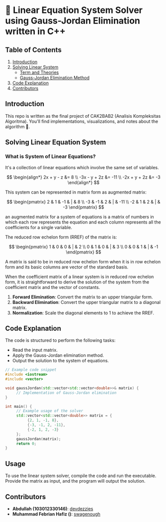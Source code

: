 # 🫎 Linear Equation System Solver using Gauss-Jordan Elimination written in C++

## Table of Contents
1. [Introduction](#introduction)
2. [Solving Linear System](#solving-linear-equation-system)
    - [Term and Theories](#gauss-jordan-elimination)
    - [Gauss-Jordan Elimination Method](#gauss-jordan-elimination)
3. [Code Explanation](#code-explanation)
4. [Contributors](#contributors)

## Introduction
This repo is written as the final project of CAK2BAB2 (Analisis Kompleksitas Algoritma). You'll find implementations, visualizations, and notes about the algorithm 🧠.

## Solving Linear Equation System

### What is System of Linear Equations?
It's a collection of linear equations which involve the same set of variables.

$$
\begin{align*}
2x + y - z &= 8 \\
-3x - y + 2z &= -11 \\
-2x + y + 2z &= -3
\end{align*}
$$

This system can be represented in matrix form as augmented matrix:

$$
\begin{pmatrix}
2 & 1 & -1 & | & 8 \\
-3 & -1 & 2 & | & -11 \\
-2 & 1 & 2 & | & -3
\end{pmatrix}
$$

an augmented matrix for a system of equations is a matrix of numbers in which each row represents the equation and each column represents all the coefficients for a single variable.

The reduced row echelon form (RREF) of the matrix is:

$$
\begin{pmatrix}
1 & 0 & 0 & | & 2 \\
0 & 1 & 0 & | & 3 \\
0 & 0 & 1 & | & -1
\end{pmatrix}
$$

A matrix is said to be in reduced row echelon form when it is in row echelon form and its basic columns are vector of the standard basis.

When the coefficient matrix of a linear system is in reduced row echelon form, it is straightforward to derive the solution of the system from the coefficient matrix and the vector of constants.

1. **Forward Elimination**: Convert the matrix to an upper triangular form.
2. **Backward Elimination**: Convert the upper triangular matrix to a diagonal matrix.
3. **Normalization**: Scale the diagonal elements to 1 to achieve the RREF.

## Code Explanation
The code is structured to perform the following tasks:
- Read the input matrix.
- Apply the Gauss-Jordan elimination method.
- Output the solution to the system of equations.

```cpp
// Example code snippet
#include <iostream>
#include <vector>

void gaussJordan(std::vector<std::vector<double>>& matrix) {
     // Implementation of Gauss-Jordan elimination
}

int main() {
     // Example usage of the solver
     std::vector<std::vector<double>> matrix = {
          {2, 1, -1, 8},
          {-3, -1, 2, -11},
          {-2, 1, 2, -3}
     };
     gaussJordan(matrix);
     return 0;
}
```

## Usage
To use the linear system solver, compile the code and run the executable. Provide the matrix as input, and the program will output the solution.

## Contributors
- **Abdullah (103012330146)**: [devdezzies](https://github.com/devdezzies)
- **Muhammad Febrian Hafiz ()**: [swagenough](https://github.com/swagenough)
